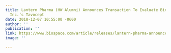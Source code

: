 ```yaml
---
title: Lantern Pharma (HW Alumni) Announces Transaction To Evaluate BioNumerik Pharmaceuticals,
  Inc.’s Tavocept
date: 2018-12-07 10:55:00 -0600
author: ''
publication: ''
link: https://www.biospace.com/article/releases/lantern-pharma-announces-transaction-to-evaluate-bionumerik-pharmaceuticals-inc-s-tavocept-/
image: ''

---
```


